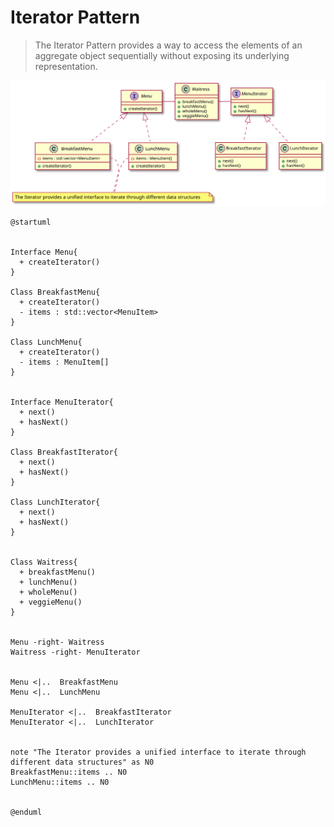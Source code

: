 # Iterator Pattern

> The Iterator Pattern provides a way to access the elements of an aggregate object sequentially without exposing its underlying representation.

![UML](uml.svg)


```plantuml
@startuml


Interface Menu{
  + createIterator()
}

Class BreakfastMenu{
  + createIterator()
  - items : std::vector<MenuItem>
}

Class LunchMenu{
  + createIterator()
  - items : MenuItem[]
}


Interface MenuIterator{
  + next()
  + hasNext()
}

Class BreakfastIterator{
  + next()
  + hasNext()
}

Class LunchIterator{
  + next()
  + hasNext()
}


Class Waitress{
  + breakfastMenu()
  + lunchMenu()
  + wholeMenu()
  + veggieMenu()
}


Menu -right- Waitress
Waitress -right- MenuIterator


Menu <|..  BreakfastMenu 
Menu <|..  LunchMenu

MenuIterator <|..  BreakfastIterator 
MenuIterator <|..  LunchIterator


note "The Iterator provides a unified interface to iterate through different data structures" as N0
BreakfastMenu::items .. N0
LunchMenu::items .. N0


@enduml
```
